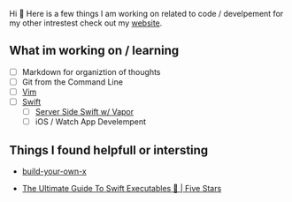 Hi 👋 Here is a few things I am working on related to code / develpement for my other intrestest check out my [website](https://www.zaneenders.com).

## What im working on / learning

- [ ] Markdown for organiztion of thoughts
- [ ] Git from the Command Line
- [ ] [Vim](https://www.vim.org)
- [ ] [Swift](https://swift.org)
  - [ ] [Server Side Swift w/ Vapor](https://vapor.codes)
  - [ ] iOS / Watch App Develempent

## Things I found helpfull or intersting

- [build-your-own-x](https://github.com/danistefanovic/build-your-own-x)

- [The Ultimate Guide To Swift Executables 🚀 | Five Stars](https://fivestars.blog/code/ultimate-guide-swift-executables.html)
